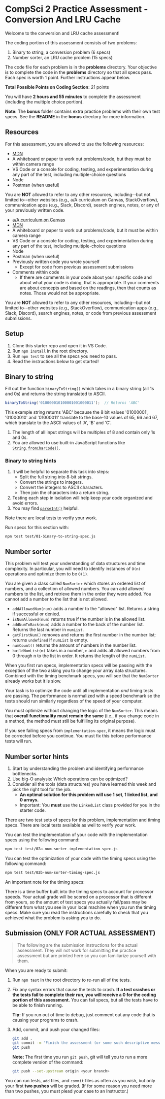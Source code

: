 # CompSci 2 Practice Assessment - Conversion And LRU Cache

Welcome to the conversion and LRU cache assessment!

The coding portion of this assessment consists of two problems:

1. Binary to string, a conversion problem (6 specs)
2. Number sorter, an LRU cache problem (15 specs)

The code file for each problem is in the __problems__ directory. Your objective
is to complete the code in the __problems__ directory so that all specs pass.
Each spec is worth 1 point. Further instructions appear below.

__Total Possible Points on Coding Section:__ 21 points

You will have **2 hours and 55 minutes** to complete the assessment (including
the multiple choice portion).

**Note:** The __bonus__ folder contains extra practice problems with their own
test specs. See the __README__ in the __bonus__ directory for more information.

## Resources

For this assessment, you are allowed to use the following resources:

<!--!!FT -->
* [MDN]
* A whiteboard or paper to work out problems/code, but they must be within
  camera range
* VS Code or a console for coding, testing, and experimentation during any part
  of the test, including multiple-choice questions
* Node
* Postman (when useful)

You are **NOT** allowed to refer to any other resources, including--but not
limited to--other websites (e.g., a/A curriculum on Canvas, StackOverflow),
communication apps (e.g., Slack, Discord), search engines, notes, or any of your
previously written code.
<!--!!END -->
<!--!!PT -->
* [a/A curriculum on Canvas][canvas]
* [MDN]
* A whiteboard or paper to work out problems/code, but it must be within camera
  range
* VS Code or a console for coding, testing, and experimentation during any part
  of the test, including multiple-choice questions
* Node
* Postman (when useful)
* Previously written code you wrote yourself
  * Except for code from previous assessment submissions
* Comments within code
  * If there are comments in your code about your specific code and about what
    your code is doing, that is appropriate. If your comments are about concepts
    and based on the readings, then that counts as notes. Those would not be
    appropriate.

You are **NOT** allowed to refer to any other resources, including--but not
limited to--other websites (e.g., StackOverflow), communication apps (e.g.,
Slack, Discord), search engines, notes, or code from previous assessment
submissions.

[canvas]: https://appacademy.instructure.com/
<!--!!END -->

## Setup

1. Clone this starter repo and open it in VS Code.
2. Run `npm install` in the root directory.
3. Run `npm test` to see all the specs you need to pass.
4. Read the instructions below to get started!

## Binary to string

Fill out the function `binaryToString()` which takes in a binary string (all
1s and 0s) and returns the string translated to ASCII.

```js
binaryToString('010000010100001001000011');  // Returns 'ABC'
```

This example string returns 'ABC' because the 8 bit values '01000001',
'01000010' and '01000011' translate to the base-10 values of 65, 66 and 67,
which translate to the ASCII values of 'A', 'B' and 'C'.

1. The length of all input strings will be multiples of 8 and contain only 1s
   and 0s.
2. You are allowed to use built-in JavaScript functions like
   [`String.fromCharCode()`][fromcharcode-mdn].

### Binary to string hints

1. It will be helpful to separate this task into steps:
   - Split the full string into 8-bit strings.
   - Convert the strings to integers.
   - Convert the integers to ASCII characters.
   - Then join the characters into a return string.
2. Testing each step in isolation will help keep your code organized and avoid
   errors.
3. You may find [`parseInt()`][parseint-mdn] helpful.

Note there are local tests to verify your work.

Run specs for this section with:

```bash
npm test test/01-binary-to-string-spec.js
```

## Number sorter

This problem will test your understanding of data structures and time
complexity. In particular, you will need to identify instances of `O(n)`
operations and optimize them to be `O(1)`.

You are given a class called `NumSorter` which stores an ordered list of
numbers, and a collection of allowed numbers. You can add allowed numbers to
the list, and retrieve them in the order they were added. You cannot add a
number to the list that is not allowed.

-   `addAllowedNum(num)` adds a number to the "allowed" list. Returns a string
  if successful or denied.
-   `isNumAllowed(num)` returns true if the number is in the allowed list.
-   `addNumToBack(num)` adds a number to the back of the number list. Returns
  the last number in `numList`.
-   `getFirstNum()` removes and returns the first number in the number list;
  returns `undefined` if `numList` is empty.
-   `numCount()` returns the amount of numbers in the number list.
-   `buildNumList(n)` takes in a number, `n` and adds all allowed numbers from
  0 through n to the list in order. It returns the length of the `numList`.

When you first run specs, implementation specs will be passing with the
exception of the two asking you to change your array data structures. Combined
with the timing benchmark specs, you will see that the `NumSorter` already
works but it is slow.

Your task is to optimize the code until all implementation *and* timing tests
are passing. The performance is normalized with a speed benchmark so the tests
should run similarly regardless of the speed of your computer.

You must optimize without changing the logic of the `NumSorter`. This means
that __overall functionality must remain the same__ (i.e., if you change code
in a method, the method must still be fulfilling its original purpose).

If you see failing specs from `implementation-spec`, it means the logic must be
corrected before you continue. You must fix this before performance tests will
run.

## Number sorter hints

1. Start by understanding the problem and identifying performance bottlenecks.
2. Use big-O analysis: Which operations can be optimized?
3. Consider all the tools (data structures) you have learned this week and pick
   the right tool for the job.
   * __An optimal solution for this problem will use 1 set, 1 linked list, and
     0 arrays.__
   * Important: You __must__ use the `LinkedList` class provided for you
     in the starter code.

There are two test sets of specs for this problem, implementation and timing
specs. There are local tests available as well to verify your work.

You can test the implementation of your code with the implementation specs
using the following command:

```bash
npm test test/02a-num-sorter-implementation-spec.js
```

You can test the optimization of your code with the timing specs using the
following command:

```bash
npm test test/02b-num-sorter-timing-spec.js
```

An important note for the timing specs:

There is a time buffer built into the timing specs to account for processor
speeds. Your actual grade will be scored on a processor that is different from
yours, so the amount of test specs you actually fail/pass may be different from
what you see in your local machine when you run the timing specs. Make sure you
read the instructions carefully to check that you achieved what the problem is
asking you to do.

## Submission (ONLY FOR ACTUAL ASSESSMENT)

> The following are the submission instructions for the actual assessment. They
> will not work for submitting the practice assessment but are printed here so
> you can familiarize yourself with them.

When you are ready to submit:

1. Run `npm test` in the root directory to re-run all of the tests.
  
2. Fix any syntax errors that cause the tests to crash. **If a test crashes or
   the tests fail to complete their run, you will receive a 0 for the coding
   portion of this assessment.** You can fail specs, but all the tests have to
   be able to finish running.

   **Tip:** If you run out of time to debug, just comment out any code that is
   causing your programs to crash.

3. Add, commit, and push your changed files:

   ```sh
   git add .
   git commit -m "Finish the assessment (or some such descriptive message)"
   git push
   ```

   **Note:** The first time you run `git push`, git will tell you to run a more
   complete version of the command:

   ```sh
   git push --set-upstream origin <your branch>
   ```

You can run tests, `add` files, and `commit` files as often as you wish, but
only your first **two pushes** will be graded. (If for some reason you need more
than two pushes, you must plead your case to an Instructor.)

[MDN]: https://developer.mozilla.org/en-US/
[fromcharcode-mdn]: https://developer.mozilla.org/en-US/docs/Web/JavaScript/Reference/Global_Objects/String/fromCharCode
[parseint-mdn]: https://developer.mozilla.org/en-US/docs/Web/JavaScript/Reference/Global_Objects/parseInt
